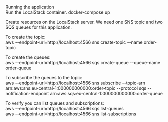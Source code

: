 Running the application   
Run the LocalStack container. docker-compose up   

Create resources on the LocalStack server. We need one SNS topic and two SQS queues for this application.

To create the topic:   
aws --endpoint-url=http://localhost:4566 sns create-topic --name order-topic   

To create the queues:   
aws --endpoint-url=http://localhost:4566 sqs create-queue --queue-name order-queue   

To subscribe the queues to the topic:   
aws --endpoint-url=http://localhost:4566 sns subscribe --topic-arn arn:aws:sns:eu-central-1:000000000000:order-topic --protocol sqs --notification-endpoint arn:aws:sqs:eu-central-1:000000000000:order-queue   

To verify you can list queues and subscriptions:   
aws --endpoint-url=http://localhost:4566 sqs list-queues   
aws --endpoint-url=http://localhost:4566 sns list-subscriptions